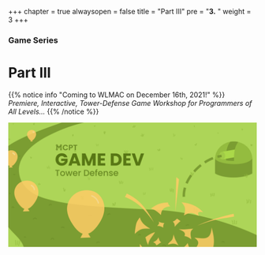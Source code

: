 +++
chapter = true
alwaysopen = false
title = "Part III"
pre = "<b>3.</b> "
weight = 3
+++

### Game Series
# Part III

{{% notice info "Coming to WLMAC on December 16th, 2021!" %}}
*Premiere, Interactive, Tower-Defense Game Workshop for Programmers of All Levels...*
{{% /notice %}}

![Banner](/img/Game_Dev_Banner.png)